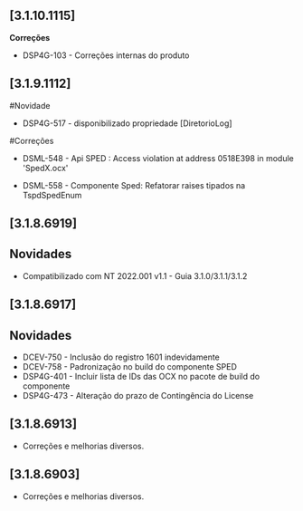 ﻿## [3.1.10.1115]

**Correções**

- DSP4G-103 - Correções internas do produto


## [3.1.9.1112]

#Novidade

- DSP4G-517 - disponibilizado propriedade [DiretorioLog]

#Correções

- DSML-548 - Api SPED : Access violation at address 0518E398 in module 'SpedX.ocx'

- DSML-558 - Componente Sped: Refatorar raises tipados na TspdSpedEnum

## [3.1.8.6919]

## Novidades
* Compatibilizado com NT 2022.001 v1.1 - Guia 3.1.0/3.1.1/3.1.2

## [3.1.8.6917]

## Novidades
* DCEV-750 - Inclusão do registro 1601 indevidamente
* DCEV-758 - Padronização no build do componente SPED
* DSP4G-401 - Incluir lista de IDs das OCX no pacote de build do componente
* DSP4G-473 - Alteração do prazo de Contingência do License


## [3.1.8.6913]

* Corre&ccedil;&otilde;es e melhorias diversos.

## [3.1.8.6903]

* Corre&ccedil;&otilde;es e melhorias diversos.








